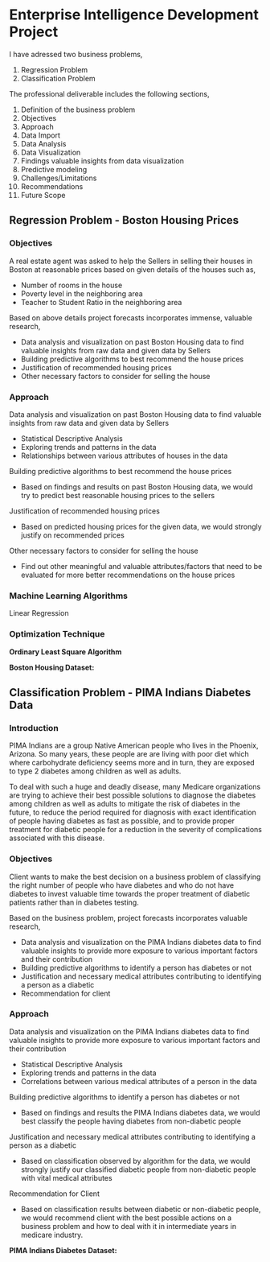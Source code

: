 # Enterprise Intelligence Development Project

I have adressed two business problems,

1. Regression Problem
2. Classification Problem

The professional deliverable includes the following sections,
1. Definition of the business problem
2. Objectives
3. Approach
4. Data Import
5. Data Analysis
6. Data Visualization
7. Findings valuable insights from data visualization
8. Predictive modeling
9. Challenges/Limitations
10. Recommendations
11. Future Scope

## Regression Problem - Boston Housing Prices

### Objectives
A real estate agent was asked to help the Sellers in selling their houses in Boston at reasonable prices based on given details of the houses such as,

- Number of rooms in the house
- Poverty level in the neighboring area
- Teacher to Student Ratio in the neighboring area

Based on above details project forecasts incorporates immense, valuable research,

- Data analysis and visualization on past Boston Housing data to find valuable insights from raw data and given data by Sellers
- Building predictive algorithms to best recommend the house prices
- Justification of recommended housing prices
- Other necessary factors to consider for selling the house

### Approach
Data analysis and visualization on past Boston Housing data to find valuable insights from raw data and given data by Sellers
- Statistical Descriptive Analysis
- Exploring trends and patterns in the data
- Relationships between various attributes of houses in the data

Building predictive algorithms to best recommend the house prices
- Based on findings and results on past Boston Housing data, we would try to predict best reasonable housing prices to the sellers

Justification of recommended housing prices
- Based on predicted housing prices for the given data, we would strongly justify on recommended prices

Other necessary factors to consider for selling the house
- Find out other meaningful and valuable attributes/factors that need to be evaluated for more better recommendations on the house prices

### Machine Learning Algorithms

Linear Regression

### Optimization Technique

**Ordinary Least Square Algorithm**

**Boston Housing Dataset:**




## Classification Problem - PIMA Indians Diabetes Data

### Introduction
PIMA Indians are a group Native American people who lives in the Phoenix, Arizona. So many years, these people are are living with poor diet which where carbohydrate deficiency seems more and in turn, they are exposed to type 2 diabetes among children as well as adults.

To deal with such a huge and deadly disease, many Medicare organizations are trying to achieve their best possible solutions to diagnose the diabetes among children as well as adults to mitigate the risk of diabetes in the future, to reduce the period required for diagnosis with exact identification of people having diabetes as fast as possible, and to provide proper treatment for diabetic people for a reduction in the severity of complications associated with this disease.

### Objectives
Client wants to make the best decision on a business problem of classifying the right number of people who have diabetes and who do not have diabetes to invest valuable time towards the proper treatment of diabetic patients rather than in diabetes testing.

Based on the business problem, project forecasts incorporates valuable research,

- Data analysis and visualization on the PIMA Indians diabetes data to find valuable insights to provide more exposure to various important factors and their contribution
- Building predictive algorithms to identify a person has diabetes or not
- Justification and necessary medical attributes contributing to identifying a person as a diabetic
- Recommendation for client

### Approach
Data analysis and visualization on the PIMA Indians diabetes data to find valuable insights to provide more exposure to various important factors and their contribution
- Statistical Descriptive Analysis
- Exploring trends and patterns in the data
- Correlations between various medical attributes of a person in the data

Building predictive algorithms to identify a person has diabetes or not
- Based on findings and results the PIMA Indians diabetes data, we would best classify the people having diabetes from non-diabetic people

Justification and necessary medical attributes contributing to identifying a person as a diabetic
- Based on classification observed by algorithm for the data, we would strongly justify our classified diabetic people from non-diabetic people with vital medical attributes

Recommendation for Client
- Based on classification results between diabetic or non-diabetic people, we would recommend client with the best possible actions on a business problem and how to deal with it in intermediate years in medicare industry.

**PIMA Indians Diabetes Dataset:**

